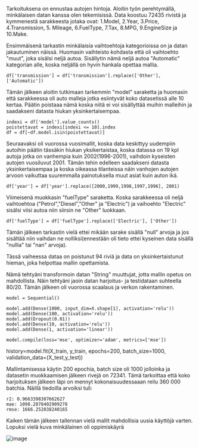 Tarkoituksena on ennustaa autojen hintoja.
Aloitin työn perehtymällä, minkälaisen datan kanssa olen tekemisissä. Data koostuu 72435 rivistä ja kymmenestä sarakkeesta jotaka ovat: 
1.Model, 2.Year, 3.Price, 4.Transmission, 5. Mileage, 6.FuelType, 7.Tax, 8.MPG, 9.EngineSize ja 10.Make.

Ensimmäisenä tarkastin minkälaisia vaihtoehtoja kategorioissa on ja datan jakautuminen näissä. Huomasin vaihteisto kohdasta että oli vaihtoehto "muut", joka 
sisälsi neljä autoa. Sisällytin nämä neljä autoa "Automatic" kategorian alle, koska neljällä on hyvin hankala opettaa mallia.

    df['transmission'] = df['transmission'].replace(['Other'], ['Automatic']) 

Tämän jälkeen aloitin tutkimaan tarkemmin "model" saraketta ja huomasin että sarakkeessa oli auto malleja jotka esiintyvät koko datasetissä alle 10 kertaa.
Päätin poistaaa nämä koska niitä ei voi sisällyttää muihin malleihin ja saadakseni datasta hiukan yksinkertaisempaa.

    indexi = df['model'].value_counts()
    poistettavat = indexi[indexi <= 10].index
    df = df[~df.model.isin(poistettavat)]

Seuraavaksi oli vuorossa vuosimallit, koska data keskittyy uudempiin autoihin päätin tässäkin hiukan yksikertaistaa, koska datassa on 19 kpl autoja jotka on vanhempia kuin 2002(1996-2001), 
vaihdoin kyseisten autojen vuosiluvut 2001. Tämän tehin edelleen saadakseni datasta yksinkertaisempaa ja koska oikeassa tilanteissa näin vanhojen autojen arvoon vaikuttaa suuremmalla painotuksella
muut asiat kuin auton ikä.

    df['year'] = df['year'].replace([2000,1999,1998,1997,1996], 2001) 

Viimeisenä muokkasin "fuelType" saraketta. Koska sarakkeessa oli neljä vaihtoehtoa ("Petrol","Diesel","Other" ja "Electric") ja vaihoehto "Electric" sisälsi viisi autoa niin siirsin ne "Other" luokkaan.

    df['fuelType'] = df['fuelType'].replace(['Electric'], ['Other']) 

Tämän jälkeen tarkastin vielä ettei mikään sarake sisällä "null" arvoja ja jos sisältää niin vaihdan ne nolliksi(ennestään oli tieto ettei kyseinen data sisällä "nullia" tai "nan" arvoja).

Tässä vaiheessa dataa on poistunut 94 riviä ja data on yksinkertaistunut hieman, joka helpottaa mallin opettamista.

Nämä tehtyäni transformoin datan "String" muuttujat, jotta mallin opetus on mahdollista. Näin tehtyäni jaoin datan harjoitus- ja testidataan suhteella 80/20. Tämän jälkeen oli vuorossa scaalaus ja verkon rakentaminen.

    model = Sequential()

    model.add(Dense(1000, input_dim=X.shape[1], activation='relu'))
    model.add(Dense(100, activation='relu'))
    model.add(Dropout(0.01))
    model.add(Dense(10, activation='relu'))
    model.add(Dense(1, activation='linear'))

    model.compile(loss='mse', optimizer='adam', metrics=['mse'])

history=model.fit(X_train, y_train, epochs=200, batch_size=1000, validation_data=(X_test,y_test))

Mallintamisessa käytin 200 epochia, batch size oli 1000 jolloinka ja datasetin muokkaamisen jälkeen rivejä on 72341. Tämä tarkoittaa että koko harjoituksen jälkeen läpi on mennyt kokonaisuudessaaan reilu 
360 000 batchia. Näillä tiedoilla arvoiksi tuli:

    r2: 0.9663398307662627
    mae: 1098.2878402909278
    rmse: 1666.252038240165

Kaiken tämän jälkeen tallennan vielä mallit mahdollisia uusia käyttöjä varten. Lopuksi vielä kuva minkälainen oli oppimiskäyrä

![image](https://user-images.githubusercontent.com/91068474/205452467-896d87b9-8e02-4682-ac08-9666e4d58402.png)




